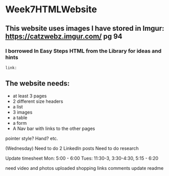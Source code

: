 # Week7HTMLWebsite

## This website uses images I have stored in Imgur: https://catzwebz.imgur.com/  pg 94

### I borrowed In Easy Steps HTML from the Library for ideas and hints
    link:


## The website needs:
- at least 3 pages
- 2 different size headers
- a list
- 3 images
- a table
- a form
- A Nav bar with links to the other pages

pointer style? Hand? etc.

(Wednesday)
    Need to do 2 LinkedIn posts
    Need to do research

Update timesheet
Mon: 5:00 - 6:00
Tues: 11:30-3, 3:30-4:30, 5:15 - 6:20
                           
need video and photos uploaded
shopping links
comments
update readme